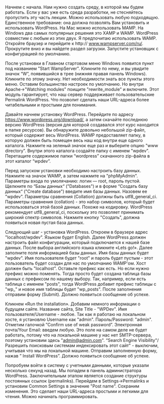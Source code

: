 Начнем с начала. Нам нужно создать среду, в которой мы будем работать. Если у вас уже есть среда разработки, не стесняйтесь пропустить эту часть лекции. Можно использовать любую подходящую. Единственное требование: она должна позволять Вам установить и использовать WordPress. На Mac можно использовать MAMP. На Windows два самых популярных решения это XAMP и WAMP. WordPress совместим с любым из этих двух. Я предпочитаю использовать WAMP. Откройте браузер и перейдите к http:// www.wampserver.com/ru/. Прокрутите вниз и вы найдете раздел загрузки. Запустите установщик с конфигурацией по умолчанию.

После установки в Главном стартовом меню Windows появится пункт под названием "Start WampServer". Кликните по нему, и вы увидите значок “W”, появившийся в трее (нижняя правая панель Windows). Кликните по этому значку. Нет необходимости знать все пункты этого меню. Оставим большинство настроек по умолчанию. Но внутри Apache->"Watching modules" поищите "rewrite_module" и включите. Этот модуль гарантирует, что наш сервер поддерживает пользовательские Permalink WordPress. Что позволит сделать наши URL-адреса более читабельными и простыми для понимания.

Давайте начнем установку WordPress. Перейдите по адресу https://www.wordpress.org/download/, а затем скачайте последнюю версию WordPress (версия для которой создавался этот курс находится в папке ресурсов). Вы обнаружите довольно небольшой zip-файл, который содержит весь WordPress. WAMP предоставляет папку, в которую должен быть помещен весь наш код внутри еще одного каталога. Нажмите на зеленый значок еще раз и выберите опцию "www directory". Внутри этого каталога создайте папку с именем "wpdev". Перетащите содержимое папки “wordpress” скачанного zip-файла в этот каталог “wpdev”.

Перед запуском установки необходимо настроить базу данных. Нажмите на значок WAMP, а затем нажмите на "phpMyAdmin". Параметры входа по умолячанию: логин — root, пароль пустой. Щелкните по “Базы данных“ ("Databases") и в форме “Создать базу данных“ ("Create database") введите имя базы данных. Назовем ее "wpdev". Параметры сравнения (Collation) должны быть utf8_general_ci. Параметры сравнения (collation) - это набор символов, который будет использоваться этой базой данных. Похоже на кодировку. WordPress рекомендует utf8_general_ci, поскольку это позволяет принимать широкий спектр символов. Нажмите кнопку "Создать", должна появиться новая пустая
база данных.

Следующий шаг - установка WordPress. Откроем в браузере адрес "localhost/wpdev". Языком будет English. Далее WordPress должен настроить файл конфигурации, который подключается к нашей базе данных. После выбора английского языка кликните «Lets go!». Далее заполните поля информацией базы данных. Имя базы данных будет "wpdev". Имя пользователя будет "root" и пароль будет пустым - этот пользователь будет создан для нас по умолчанию WAMP'ом. Хост должен быть "localhost". Оставьте префикс как есть. Но если нужно префикс можно поменять. Тогда просто будет создана таблица базы данных с префиксом по нашему выбору. Так, например, если есть таблица с именем "posts", тогда WordPress добавит префикс таблицы с "wp_" и новое имя таблицы будет "wp_posts". После заполнения отправим форму (Submit). Должно появиться сообщение об успехе.

Кликнем «Run the installation». Добавим немного информации о будущем сайте. Название сайта, Site Title - "WPDev". Имя пользователя/Username - любое. Так как я работаю на локальном хосте, я установлю Username как "admin". Пароль/Password: "admin". Отметим галочкой ”Confirm use of weak password”. Электронная почта/Your Email: введем любую. Это поле на самом деле не будет работать, потому что на локальной машине у нас нет SMTP-сервера, поэтому установим здесь "admin@admin.com". “Search Engine Visibility"/Разрешить поисковым системам индексировать этот сайт" - выключим, учитывая что мы на локальной машине. Отправим заполненную форму, нажав ”
Install WordPress”. Должно появиться сообщение об успехе.

Попробуем войти в систему с учетными данными, которые указали несколько секунд назад. Мы попадем в панель администратора WordPress. Заключительным этапом является создание структуры постоянных ссылок (permalinks). Перейдем в Settings->Permalinks и установим Common Settings в значение "Post name". Сохраним изменения. Это сделает наши URL-адреса простыми и легкими для чтения. Можно начинать программировать.